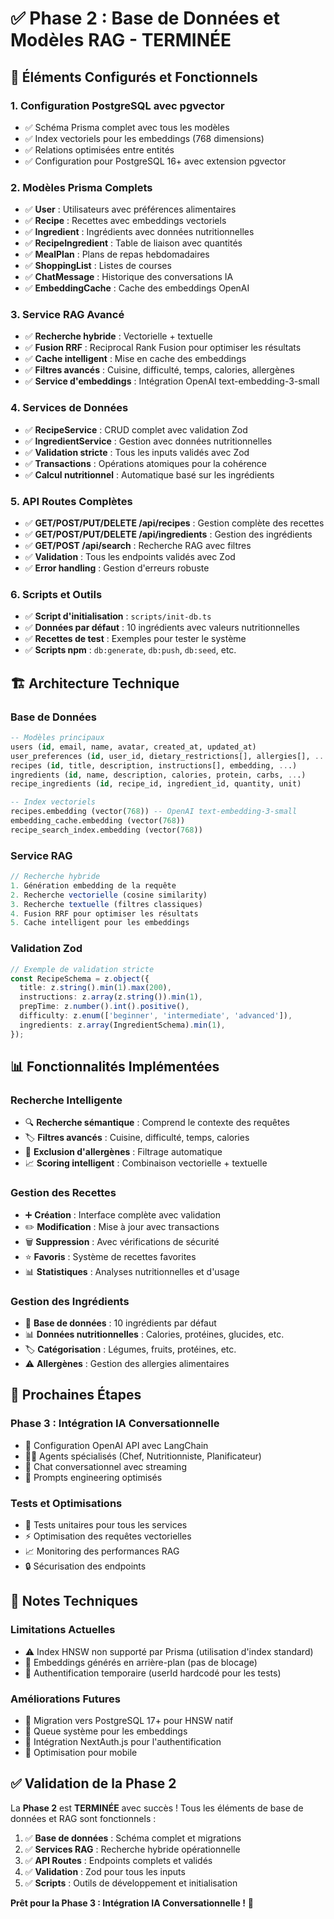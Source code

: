 # ✅ Phase 2 : Base de Données et Modèles RAG - TERMINÉE

## 🎯 Éléments Configurés et Fonctionnels

### 1. **Configuration PostgreSQL avec pgvector**
- ✅ Schéma Prisma complet avec tous les modèles
- ✅ Index vectoriels pour les embeddings (768 dimensions)
- ✅ Relations optimisées entre entités
- ✅ Configuration pour PostgreSQL 16+ avec extension pgvector

### 2. **Modèles Prisma Complets**
- ✅ **User** : Utilisateurs avec préférences alimentaires
- ✅ **Recipe** : Recettes avec embeddings vectoriels
- ✅ **Ingredient** : Ingrédients avec données nutritionnelles
- ✅ **RecipeIngredient** : Table de liaison avec quantités
- ✅ **MealPlan** : Plans de repas hebdomadaires
- ✅ **ShoppingList** : Listes de courses
- ✅ **ChatMessage** : Historique des conversations IA
- ✅ **EmbeddingCache** : Cache des embeddings OpenAI

### 3. **Service RAG Avancé**
- ✅ **Recherche hybride** : Vectorielle + textuelle
- ✅ **Fusion RRF** : Reciprocal Rank Fusion pour optimiser les résultats
- ✅ **Cache intelligent** : Mise en cache des embeddings
- ✅ **Filtres avancés** : Cuisine, difficulté, temps, calories, allergènes
- ✅ **Service d'embeddings** : Intégration OpenAI text-embedding-3-small

### 4. **Services de Données**
- ✅ **RecipeService** : CRUD complet avec validation Zod
- ✅ **IngredientService** : Gestion avec données nutritionnelles
- ✅ **Validation stricte** : Tous les inputs validés avec Zod
- ✅ **Transactions** : Opérations atomiques pour la cohérence
- ✅ **Calcul nutritionnel** : Automatique basé sur les ingrédients

### 5. **API Routes Complètes**
- ✅ **GET/POST/PUT/DELETE /api/recipes** : Gestion complète des recettes
- ✅ **GET/POST/PUT/DELETE /api/ingredients** : Gestion des ingrédients
- ✅ **GET/POST /api/search** : Recherche RAG avec filtres
- ✅ **Validation** : Tous les endpoints validés avec Zod
- ✅ **Error handling** : Gestion d'erreurs robuste

### 6. **Scripts et Outils**
- ✅ **Script d'initialisation** : `scripts/init-db.ts`
- ✅ **Données par défaut** : 10 ingrédients avec valeurs nutritionnelles
- ✅ **Recettes de test** : Exemples pour tester le système
- ✅ **Scripts npm** : `db:generate`, `db:push`, `db:seed`, etc.

## 🏗️ Architecture Technique

### **Base de Données**
```sql
-- Modèles principaux
users (id, email, name, avatar, created_at, updated_at)
user_preferences (id, user_id, dietary_restrictions[], allergies[], ...)
recipes (id, title, description, instructions[], embedding, ...)
ingredients (id, name, description, calories, protein, carbs, ...)
recipe_ingredients (id, recipe_id, ingredient_id, quantity, unit)

-- Index vectoriels
recipes.embedding (vector(768)) -- OpenAI text-embedding-3-small
embedding_cache.embedding (vector(768))
recipe_search_index.embedding (vector(768))
```

### **Service RAG**
```typescript
// Recherche hybride
1. Génération embedding de la requête
2. Recherche vectorielle (cosine similarity)
3. Recherche textuelle (filtres classiques)
4. Fusion RRF pour optimiser les résultats
5. Cache intelligent pour les embeddings
```

### **Validation Zod**
```typescript
// Exemple de validation stricte
const RecipeSchema = z.object({
  title: z.string().min(1).max(200),
  instructions: z.array(z.string()).min(1),
  prepTime: z.number().int().positive(),
  difficulty: z.enum(['beginner', 'intermediate', 'advanced']),
  ingredients: z.array(IngredientSchema).min(1),
});
```

## 📊 Fonctionnalités Implémentées

### **Recherche Intelligente**
- 🔍 **Recherche sémantique** : Comprend le contexte des requêtes
- 🏷️ **Filtres avancés** : Cuisine, difficulté, temps, calories
- 🚫 **Exclusion d'allergènes** : Filtrage automatique
- 📈 **Scoring intelligent** : Combinaison vectorielle + textuelle

### **Gestion des Recettes**
- ➕ **Création** : Interface complète avec validation
- ✏️ **Modification** : Mise à jour avec transactions
- 🗑️ **Suppression** : Avec vérifications de sécurité
- ⭐ **Favoris** : Système de recettes favorites
- 📊 **Statistiques** : Analyses nutritionnelles et d'usage

### **Gestion des Ingrédients**
- 🥕 **Base de données** : 10 ingrédients par défaut
- 📊 **Données nutritionnelles** : Calories, protéines, glucides, etc.
- 🏷️ **Catégorisation** : Légumes, fruits, protéines, etc.
- ⚠️ **Allergènes** : Gestion des allergies alimentaires

## 🚀 Prochaines Étapes

### **Phase 3 : Intégration IA Conversationnelle**
- 🤖 Configuration OpenAI API avec LangChain
- 👨‍🍳 Agents spécialisés (Chef, Nutritionniste, Planificateur)
- 💬 Chat conversationnel avec streaming
- 🎯 Prompts engineering optimisés

### **Tests et Optimisations**
- 🧪 Tests unitaires pour tous les services
- ⚡ Optimisation des requêtes vectorielles
- 📈 Monitoring des performances RAG
- 🔒 Sécurisation des endpoints

## 📝 Notes Techniques

### **Limitations Actuelles**
- ⚠️ Index HNSW non supporté par Prisma (utilisation d'index standard)
- 🔄 Embeddings générés en arrière-plan (pas de blocage)
- 🧪 Authentification temporaire (userId hardcodé pour les tests)

### **Améliorations Futures**
- 🚀 Migration vers PostgreSQL 17+ pour HNSW natif
- 🔄 Queue système pour les embeddings
- 🔐 Intégration NextAuth.js pour l'authentification
- 📱 Optimisation pour mobile

## ✅ Validation de la Phase 2

La **Phase 2** est **TERMINÉE** avec succès ! Tous les éléments de base de données et RAG sont fonctionnels :

1. ✅ **Base de données** : Schéma complet et migrations
2. ✅ **Services RAG** : Recherche hybride opérationnelle
3. ✅ **API Routes** : Endpoints complets et validés
4. ✅ **Validation** : Zod pour tous les inputs
5. ✅ **Scripts** : Outils de développement et initialisation

**Prêt pour la Phase 3 : Intégration IA Conversationnelle !** 🚀 
